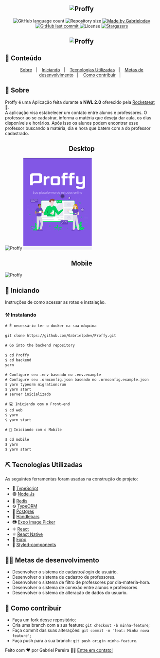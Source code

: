 <h2 align="center">
    <img alt="Proffy" title="#Proffy" src=".github/logo.pngn" width="350px" />
</h2>
  
<p align="center">
  <img alt="GitHub language count" src="https://img.shields.io/github/languages/count/Gabrielpdev/Proffy?color=%2304D361">

  <img alt="Repository size" src="https://img.shields.io/github/repo-size/Gabrielpdev/Proffy">

  	
  <a href="https://www.linkedin.com/in/gabriel-pereira-oliveira-78b1801ab/">
    <img alt="Made by Gabrielpdev" src="https://img.shields.io/badge/made%20by-Gabrielpdev-%2304D361">
  </a>
	
  
  <a href="https://github.com/Gabrielpdev/Proffy/commits/master">
    <img alt="GitHub last commit" src="https://img.shields.io/github/last-commit/Gabrielpdev/Proffy">
  </a>

  <img alt="License" src="https://img.shields.io/badge/license-MIT-brightgreen">
   <a href="https://github.com/Gabrielpdev/Proffy/stargazers">
    <img alt="Stargazers" src="https://img.shields.io/github/stars/Gabrielpdev/Proffy?style=social">
  </a>
</p>

<h2 align="center">
    <img alt="Proffy" title="#Proffy" src=".github/Proffy-responsivo.png" width="350px" />
</h2>


## 📝 Conteúdo
<p align="center">
<a href="#about">Sobre</a>&nbsp;&nbsp;&nbsp;|&nbsp;&nbsp;&nbsp;
<a href="#getting_started">Iniciando</a>&nbsp;&nbsp;&nbsp;|&nbsp;&nbsp;&nbsp;
<a href="#built_using">Tecnologias Utilizadas</a>&nbsp;&nbsp;&nbsp;|&nbsp;&nbsp;&nbsp;
<a href="#roadmap">Metas de desenvolvimento</a>&nbsp;&nbsp;&nbsp;|&nbsp;&nbsp;&nbsp;
<a href="#contribute">Como contribuir</a>&nbsp;&nbsp;&nbsp;|&nbsp;&nbsp;&nbsp;
</p>


## 🧐 Sobre <a name = "about"></a>

Proffy é uma Aplicação feita durante a **NWL 2.0** oferecido pela [Rocketseat] :rocket:.<br/> 
A aplicação visa estabelecer um contato entre alunos e professores. O professor ao se cadastrar, informa a matéria que deseja dar aula, os dias disponíveis e horários.
Após isso os alunos podem encontrar esse professor buscando a matéria, dia e hora que batem com a do professor cadastrado.<br/> 


<span align="center">
	<h2>Desktop</h2>
	<img alt="Proffy" title="#Proffy" src=".github/proffy.gif" width="680px"  />
	<img alt="Proffy" title="#Proffy" src=".github/proffy-tablet.gif" height="300px" margin="10px" />
</span>

<span align="center">
	<h2>Mobile</h2>
	<img alt="Proffy" title="#Proffy" src=".github/mobile.gif" height="300px" />
</span>

## 🏁 Iniciando <a name = "getting_started"></a>

Instruções de como acessar as rotas e instalação.

### ⚒ Instalando <a name = "installing"></a>

```
# É necessário ter o docker na sua máquina

git clone https://github.com/Gabrielpdev/Proffy.git

# Go into the backend repository

$ cd Proffy
$ cd backend
yarn

# Configure seu .env baseado no .env.example
# Configure seu .ormconfig.json baseado no .ormconfig.example.json
$ yarn typeorm migration:run
$ yarn start
# server inicializado

# 💻 Iniciando com o Front-end
$ cd web
$ yarn
$ yarn start

# 📱 Iniciando com o Mobile

$ cd mobile
$ yarn
$ yarn start
```

## ⛏️ Tecnologias Utilizadas <a name = "built_using"></a>

As seguintes ferramentas foram usadas na construção do projeto:
- 🔵 [TypeScript][typescript]
- 🟢 [Node Js][nodejs]
- 🔴 [Redis][redis]
- ⚙ [TypeORM][typeorm]
- 🐘 [Postgres][postgres]
- 👄 [Handlebars][handlebars]
- 📷 [Expo Image Picker][image-picker]
- ⚛️ [React][reactjs]
- ⚛️ [React Native][reactNative]
- 🔼 [Expo][expo]
- 💅 [Styled-components][styled-components]

## 👨‍💼 Metas de desenvolvimento <a name = "roadmap"></a>

- Desenvolver o sistema de cadastro/login de usuário.
- Desenvolver o sistema de cadastro de professores.
- Desenvolver o sistema de filtro de professores por dia-materia-hora.
- Desenvolver o sistema de conexão entre alunos e professores.
- Desenvolver o sistema de alteração de dados do usuario.

## 🤔 Como contribuir <a name = "contribute"></a>

- Faça um fork desse repositório;
- Cria uma branch com a sua feature: `git checkout -b minha-feature`;
- Faça commit das suas alterações: `git commit -m 'feat: Minha nova feature'`;
- Faça push para a sua branch: `git push origin minha-feature`.

Feito com ❤️ por Gabriel Pereira 👋🏽 [Entre em contato!](https://www.linkedin.com/in/gabriel-pereira-oliveira-78b1801ab/)

[expo]: https://expo.io/
[image-picker]: https://docs.expo.io/versions/latest/sdk/imagepicker/
[handlebars]: https://handlebarsjs.com/
[postgres]: https://www.postgresql.org/
[typeorm]: https://typeorm.io/#/
[nodejs]: https://nodejs.org/en/
[redis]: https://redis.io/
[typescript]: https://www.typescriptlang.org/
[reactjs]: https://reactjs.org
[reactNative]: https://reactnative.dev/
[rs]: https://rocketseat.com.br
[Rocketseat]:https://github.com/Rocketseat
[styled-components]:https://styled-components.com/


